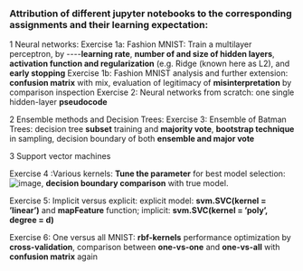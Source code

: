 ### Attribution of different jupyter notebooks to the corresponding assignments and their learning expectation:

1 Neural networks:
Exercise 1a: Fashion MNIST: Train a multilayer perceptron, by ----**learning rate**, **number of and size of hidden layers**, **activation function and regularization** (e.g. Ridge (known here as L2), and **early stopping**
Exercise 1b: Fashion MNIST analysis and further extension: **confusion matrix** with mix, evaluation of legitimacy of **misinterpretation** by comparison inspection
Exercise 2: Neural networks from scratch: one single hidden-layer **pseudocode**

2 Ensemble methods and Decision Trees:
Exercise 3: Ensemble of Batman Trees: decision tree **subset** training and **majority vote**, **bootstrap technique** in sampling, decision boundary of both **ensemble and major vote**

3 Support vector machines

Exercise 4 :Various kernels: **Tune the parameter** for best model selection: ![image](https://github.com/user-attachments/assets/e58b2f25-83d2-4a54-9429-534a3e567f5d), 
**decision boundary comparison** with true model.

Exercise 5: Implicit versus explicit: explicit model: **svm.SVC(kernel = ’linear’)** and **mapFeature** function; implicit: **svm.SVC(kernel = ’poly’, degree = d)**

Exercise 6: One versus all MNIST: **rbf-kernels** performance optimization by **cross-validation**, comparison between **one-vs-one** and **one-vs-all** with **confusion matrix** again
